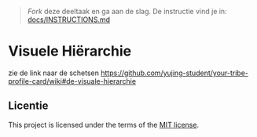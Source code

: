 > _Fork_ deze deeltaak en ga aan de slag. De instructie vind je in: [docs/INSTRUCTIONS.md](https://github.com/fdnd-task/your-tribe-visuele-hierarchie/blob/main/docs/INSTRUCTIONS.md)

# Visuele Hiërarchie

zie de link naar de schetsen https://github.com/yujing-student/your-tribe-profile-card/wiki#de-visuale-hierarchie


## Licentie

This project is licensed under the terms of the [MIT license](./LICENSE).

